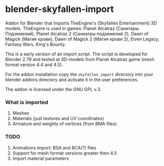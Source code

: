 blender-skyfallen-import
========================

Addon for Blender that imports TheEngine's (Skyfallen Entertainment) 3D models. TheEngine is used in games: Planet Alcatraz (Санитары Подземелий), Planet Alcatraz 2 (Саниатры подземелий 2), Dawn of Magick (Магия крови), Dawn of Magick 2 (Магия крови 2), Elven Legacy, Fantasy Wars, King's Bounty.

This is a early version of an import script. The script is developed for Blender 2.79 and tested at 3D-models from Planet Alcatraz game (mesh format version 4.4 and 4.5).

For the addon installation copy the `skyfallen_import` directory into your blender addons directory and activate it in the user preferences.

The addon is licensed under the GNU GPL v.3.


### What is imported

1. Meshes
2. Materials (just textures and UV coordinates)
3. Armature and weights of vertices (from BMA files)


### TODO

1. Animations import: BSA and BCA(?) files
2. Support for mesh format versions greater then 4.5
3. Import material parameters